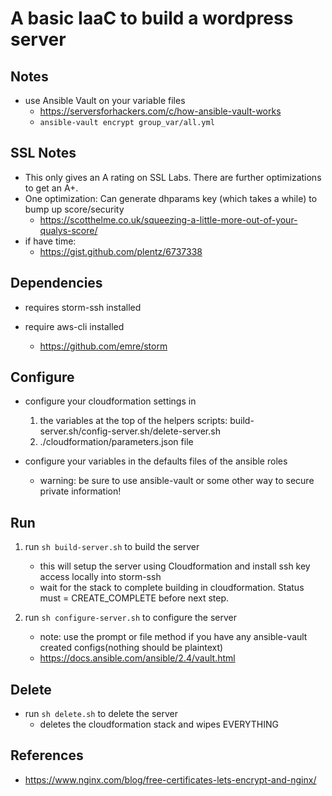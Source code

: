 # A basic IaaC to build a wordpress server

## Notes

- use Ansible Vault on your variable files
  - https://serversforhackers.com/c/how-ansible-vault-works
  - `ansible-vault encrypt group_var/all.yml`

## SSL Notes

- This only gives an A rating on SSL Labs. There are further optimizations to get an A+.
- One optimization: Can generate dhparams key (which takes a while) to bump up score/security
  - https://scotthelme.co.uk/squeezing-a-little-more-out-of-your-qualys-score/
- if have time:
  - https://gist.github.com/plentz/6737338

## Dependencies

- requires storm-ssh installed
- require aws-cli installed

  - https://github.com/emre/storm

## Configure

- configure your cloudformation settings in

  1. the variables at the top of the helpers scripts: build-server.sh/config-server.sh/delete-server.sh
  2. ./cloudformation/parameters.json file

- configure your variables in the defaults files of the ansible roles
  - warning: be sure to use ansible-vault or some other way to secure private information!

## Run

1. run `sh build-server.sh` to build the server

   - this will setup the server using Cloudformation and install ssh key access locally into storm-ssh
   - wait for the stack to complete building in cloudformation. Status must = CREATE_COMPLETE before next step.

2. run `sh configure-server.sh` to configure the server
   - note: use the prompt or file method if you have any ansible-vault created configs(nothing should be plaintext)
   - https://docs.ansible.com/ansible/2.4/vault.html

## Delete

- run `sh delete.sh` to delete the server
  - deletes the cloudformation stack and wipes EVERYTHING

## References

- https://www.nginx.com/blog/free-certificates-lets-encrypt-and-nginx/
